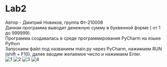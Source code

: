 # Lab2  
Автор - Дмитрий Новиков, группа Фт-210008  
Данная программа выводит денежную сумму в буквенной форме ( от 1 до 999999).  
Программа создавалась в среде программирования PyCharm на языке Python  
Запускаем файл под названием main.py через PyCharm, нажимаем RUN (shift + F10), далее вводим желаемое число и нажимаем Enter.  
![1](https://user-images.githubusercontent.com/113824104/190898241-2d9e08cc-5215-41c7-8c4c-782002cc6952.jpg)
![2](https://user-images.githubusercontent.com/113824104/190898254-7f0f8cad-0b6d-412e-87e0-0c4e9d34ea93.jpg)
![3](https://user-images.githubusercontent.com/113824104/190898265-9aebd7a0-6bc7-4fd1-b5b0-fd44de7a06c5.jpg)
![4](https://user-images.githubusercontent.com/113824104/190898277-0900fc70-8086-443e-bfed-e7227d76e0c0.jpg)


